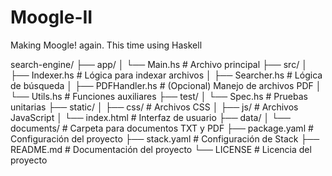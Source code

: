 # Moogle-II
 Making Moogle! again. This time using Haskell

 search-engine/
├── app/
│   └── Main.hs          # Archivo principal
├── src/
│   ├── Indexer.hs       # Lógica para indexar archivos
│   ├── Searcher.hs      # Lógica de búsqueda
│   ├── PDFHandler.hs    # (Opcional) Manejo de archivos PDF
│   └── Utils.hs         # Funciones auxiliares
├── test/
│   └── Spec.hs          # Pruebas unitarias
├── static/
│   ├── css/             # Archivos CSS
│   ├── js/              # Archivos JavaScript
│   └── index.html       # Interfaz de usuario
├── data/
│   └── documents/       # Carpeta para documentos TXT y PDF
├── package.yaml         # Configuración del proyecto
├── stack.yaml           # Configuración de Stack
├── README.md            # Documentación del proyecto
└── LICENSE              # Licencia del proyecto

